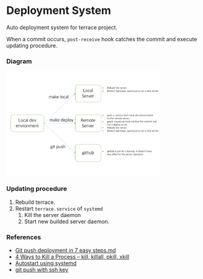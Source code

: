 # Deployment System

Auto deployment system for terrace project.

When a commit occurs, `post-receive` hook catches the commit and execute updating procedure.

### Diagram
<img src="./imgs/deployment.png" alt="Deployment system diagram" width="80%" height="80%">

### Updating procedure

1. Rebuild terrace.
2. Restart `terrace.service` of `systemd`
   1. Kill the server daemon
   2. Start new builded server daemon.

### References

 - [Git push deployment in 7 easy steps.md](https://gist.github.com/thomasfr/9691385)
 - [4 Ways to Kill a Process – kill, killall, pkill, xkill](https://www.thegeekstuff.com/2009/12/4-ways-to-kill-a-process-kill-killall-pkill-xkill/)
 - [Autostart using systemd](https://www.home-assistant.io/docs/autostart/systemd/)
 - [git push with ssh key](https://superuser.com/questions/232373/how-to-tell-git-which-private-key-to-use)
